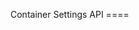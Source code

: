 Container Settings API ====

<div id='redoc-container'>
</div>
<script>
    (function() {
        Redoc.init('../../../_static/api/platform_container_settings_authorized_api.json', {}, document.getElementById('redoc-container'), () => {window.prepareRedocMenu ? window.prepareRedocMenu() : setTimeout(()=>{window.prepareRedocMenu()}, 2000)});
    })();
</script>
